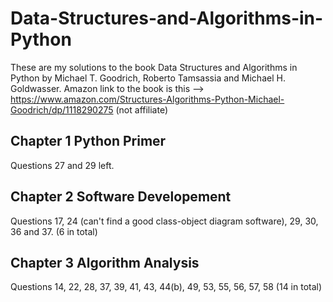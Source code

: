 # Data-Structures-and-Algorithms-in-Python
These are my solutions to the book Data Structures and Algorithms in Python by Michael T. Goodrich, Roberto Tamsassia and Michael H. Goldwasser.
Amazon link to the book is this -->  https://www.amazon.com/Structures-Algorithms-Python-Michael-Goodrich/dp/1118290275
(not affiliate)

## Chapter 1 Python Primer 
Questions 27 and 29 left. 

## Chapter 2 Software Developement
Questions 17, 24 (can't find a good class-object diagram software), 29, 30, 36 and 37. (6 in total) 

## Chapter 3 Algorithm Analysis
Questions 14, 22, 28, 37, 39, 41, 43, 44(b), 49, 53, 55, 56, 57, 58 (14 in total)

